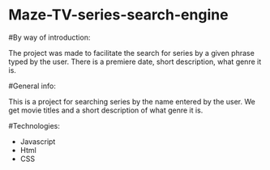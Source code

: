 # Maze-TV-series-search-engine

#By way of introduction: 

The project was made to facilitate the search for series by a given phrase typed by the user. There is a premiere date, short description, what genre it is.

#General info:

This is a project for searching series by the name entered by the user. We get movie titles and a short description of what genre it is.

#Technologies:

- Javascript
- Html
- CSS



